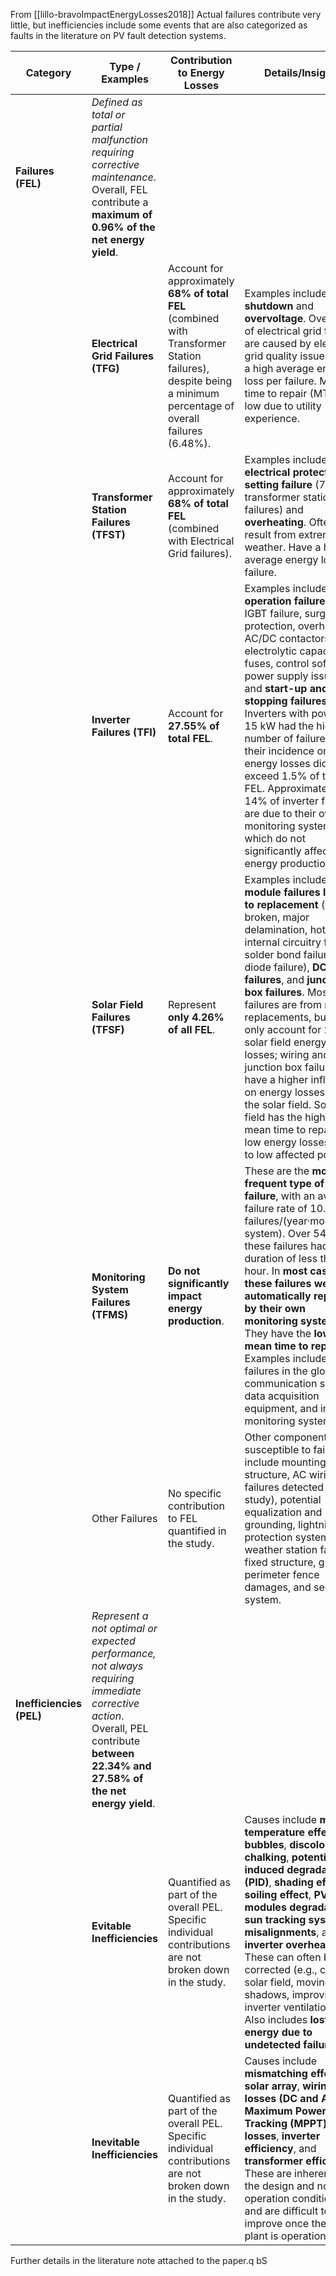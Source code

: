 From [[lillo-bravoImpactEnergyLosses2018]]
Actual failures contribute very little, but inefficiencies include some events that are also categorized as faults in the literature on PV fault detection systems.

| Category                 | Type / Examples                                                                                                                                                                     | Contribution to Energy Losses                                                                                                                                | Details/Insights                                                                                                                                                                                                                                                                                                                                                                                                                                                                                                                                  |
|--------------------------|-------------------------------------------------------------------------------------------------------------------------------------------------------------------------------------|--------------------------------------------------------------------------------------------------------------------------------------------------------------|---------------------------------------------------------------------------------------------------------------------------------------------------------------------------------------------------------------------------------------------------------------------------------------------------------------------------------------------------------------------------------------------------------------------------------------------------------------------------------------------------------------------------------------------------|
| **Failures (FEL)**       | _Defined as total or partial malfunction requiring corrective maintenance_. Overall, FEL contribute a **maximum of 0.96% of the net energy yield**.                                 |                                                                                                                                                              |                                                                                                                                                                                                                                                                                                                                                                                                                                                                                                                                                   |
|                          | **Electrical Grid Failures (TFG)**                                                                                                                                                  | Account for approximately **68% of total FEL** (combined with Transformer Station failures), despite being a minimum percentage of overall failures (6.48%). | Examples include **shutdown** and **overvoltage**. Over 76% of electrical grid failures are caused by electrical grid quality issues. Have a high average energy loss per failure. Mean time to repair (MTR) is low due to utility experience.                                                                                                                                                                                                                                                                                                    |
|                          | **Transformer Station Failures (TFST)**                                                                                                                                             | Account for approximately **68% of total FEL** (combined with Electrical Grid failures).                                                                     | Examples include **electrical protection setting failure** (76% of transformer station failures) and **overheating**. Often result from extreme weather. Have a high average energy loss per failure.                                                                                                                                                                                                                                                                                                                                             |
|                          | **Inverter Failures (TFI)**                                                                                                                                                         | Account for **27.55% of total FEL**.                                                                                                                         | Examples include **operation failures** (e.g., IGBT failure, surge protection, overheating, AC/DC contactors, electrolytic capacitors, fuses, control software, power supply issues) and **start-up and stopping failures**. Inverters with power ≤ 15 kW had the highest number of failures, but their incidence on energy losses did not exceed 1.5% of total FEL. Approximately 14% of inverter failures are due to their own monitoring system, which do not significantly affect energy production.                                          |
|                          | **Solar Field Failures (TFSF)**                                                                                                                                                     | Represent **only 4.26% of all FEL**.                                                                                                                         | Examples include **PV module failures leading to replacement** (glass broken, major delamination, hot spots, internal circuitry failure, solder bond failure, diode failure), **DC wiring failures**, and **junction box failures**. Most failures are from module replacements, but these only account for 20% of solar field energy losses; wiring and junction box failures have a higher influence on energy losses within the solar field. Solar field has the highest mean time to repair, but low energy losses due to low affected power. |
|                          | **Monitoring System Failures (TFMS)**                                                                                                                                               | **Do not significantly impact energy production**.                                                                                                           | These are the **most frequent type of failure**, with an average failure rate of 10.4 failures/(year·monitoring system). Over 54% of these failures had a duration of less than 1 hour. In **most cases, these failures were automatically repaired by their own monitoring system**. They have the **lowest mean time to repair**. Examples include failures in the global communication system, data acquisition equipment, and inverter monitoring system.                                                                                     |
|                          | Other Failures                                                                                                                                                                      | No specific contribution to FEL quantified in the study.                                                                                                     | Other components susceptible to failures include mounting structure, AC wiring (no failures detected in study), potential equalization and grounding, lightning and protection system, weather station failures, fixed structure, ground, perimeter fence damages, and security system.                                                                                                                                                                                                                                                           |
| **Inefficiencies (PEL)** | _Represent a not optimal or expected performance, not always requiring immediate corrective action_. Overall, PEL contribute **between 22.34% and 27.58% of the net energy yield**. |                                                                                                                                                              |                                                                                                                                                                                                                                                                                                                                                                                                                                                                                                                                                   |
|                          | **Evitable Inefficiencies**                                                                                                                                                         | Quantified as part of the overall PEL. Specific individual contributions are not broken down in the study.                                                   | Causes include **module temperature effect**, **bubbles**, **discoloration**, **chalking**, **potential induced degradation (PID)**, **shading effect**, **soiling effect**, **PV modules degradation**, **sun tracking system misalignments**, and **inverter overheating**. These can often be corrected (e.g., cleaning solar field, moving shadows, improving inverter ventilation). Also includes **lost energy due to undetected failures**.                                                                                                |
|                          | **Inevitable Inefficiencies**                                                                                                                                                       | Quantified as part of the overall PEL. Specific individual contributions are not broken down in the study.                                                   | Causes include **mismatching effect in solar array**, **wiring losses (DC and AC)**, **Maximum Power Point Tracking (MPPT) losses**, **inverter efficiency**, and **transformer efficiency**. These are inherent to the design and nominal operation conditions and are difficult to improve once the PV plant is operational.                                                                                                                                                                                                                    |
Further details in the literature note attached to the paper.q bS
